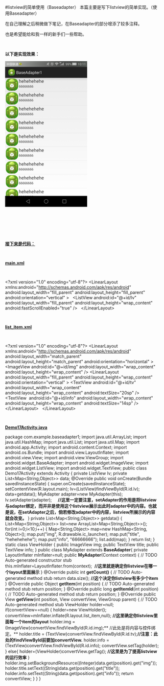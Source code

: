 #listview的简单使用（Baseadapter）
本篇主要是写下listview的简单实现。（使用Baseadapter）

在自己理解之后稍微做下笔记，在Baseadapter的部分增添了较多注释。

也是希望能给和我一样的新手们一些帮助。

 

**以下是实现效果：**

**<img alt="" class="has" height="476" src="https://raw.githubusercontent.com/Double2hao/xujiajia_blog/main/img/2920.png" width="268">**

 

 

 

**<u>接下来是代码：</u>**

 

**<u>main.xml</u>**

 

>  
 &lt;?xml version="1.0" encoding="utf-8"?&gt; &lt;LinearLayout xmlns:android="http://schemas.android.com/apk/res/android" android:layout_width="fill_parent" android:layout_height="fill_parent" android:orientation="vertical" &gt; 
   
 &lt;ListView android:id="@+id/lv" android:layout_width="fill_parent" android:layout_height="wrap_content" android:fastScrollEnabled="true" /&gt; 
   
 &lt;/LinearLayout&gt; 


 

**<u>list_item.xml</u>**

 

>  
 &lt;?xml version="1.0" encoding="utf-8"?&gt; &lt;LinearLayout xmlns:android="http://schemas.android.com/apk/res/android" android:layout_width="match_parent" android:layout_height="match_parent" android:orientation="horizontal" &gt; 
   
 &lt;ImageView android:id="@+id/img" android:layout_width="wrap_content" android:layout_height="wrap_content" /&gt; &lt;LinearLayout  android:layout_width="fill_parent" android:layout_height="wrap_content" android:orientation="vertical" &gt; &lt;TextView android:id="@+id/tv" android:layout_width="wrap_content" android:layout_height="wrap_content" android:textSize="20sp" /&gt; &lt;TextView  android:id="@+id/info" android:layout_width="wrap_content" android:layout_height="wrap_content" android:textSize="14sp" /&gt; &lt;/LinearLayout&gt; 
   
 &lt;/LinearLayout&gt; 
   


 

**<u>Demo17Activity.java</u>**

>  
 package com.example.baseadapter1; 
 import java.util.ArrayList; import java.util.HashMap; import java.util.List; import java.util.Map; 
 import android.app.Activity; import android.content.Context; import android.os.Bundle; import android.view.LayoutInflater; import android.view.View; import android.view.ViewGroup; import android.widget.BaseAdapter; import android.widget.ImageView; import android.widget.ListView; import android.widget.TextView; 
 public class Demo17Activity extends Activity {<!-- --> private ListView lv; private List&lt;Map&lt;String,Object&gt;&gt; data; @Override public void onCreate(Bundle savedInstanceState) {<!-- --> super.onCreate(savedInstanceState); setContentView(R.layout.main); lv=(ListView)findViewById(R.id.lv); data=getdata(); MyAdapter adapter=new MyAdapter(this); lv.setAdapter(adapter);     
 **//这里一定要注意，setAdapter的作用是将listview与adapter绑定，而并非是使用这个listview展示出此时adapter中的内容。也就是说，在<strong>setAdapter之后，倘若修改<strong>adapter中的内容，listview**</strong>所展示的内容就会改变。</strong> 
  } private List&lt;Map&lt;String,Object&gt;&gt; getdata() {<!-- --> List&lt;Map&lt;String,Object&gt;&gt; list=new ArrayList&lt;Map&lt;String,Object&gt;&gt;(); for(int i=0;i&lt;10;i++) {<!-- --> Map&lt;String,Object&gt; map=new HashMap&lt;String, Object&gt;(); map.put("img", R.drawable.ic_launcher); map.put("title", "hehehehehe"); map.put("info", "66666666"); list.add(map); } return list; } static class ViewHolder {<!-- --> public ImageView img; public TextView title; public TextView info; } public class MyAdapter extends **BaseAdapter**{<!-- --> private LayoutInflater mInflater=null; public **MyAdapter**(Context context) {<!-- --> // TODO Auto-generated constructor stub this.mInflater=LayoutInflater.from(context);  **//这里就是确定你listview在哪一个layout里面展示** } @Override public int **getCount()** {<!-- --> // TODO Auto-generated method stub return data.size(); **//这个决定你listview有多少个item** } @Override public Object **getItem**(int position) {<!-- --> // TODO Auto-generated method stub return position; } @Override public long **getItemId**(int position) {<!-- --> // TODO Auto-generated method stub return position; } @Override public View **getView**(int position, View convertView, ViewGroup parent) {<!-- --> // TODO Auto-generated method stub ViewHolder holder=null;  if(convertView==null) {<!-- --> holder=new ViewHolder(); convertView=mInflater.inflate(R.layout.list_item,null); **//这里确定你listview里面每一个item的layout** holder.img = (ImageView)convertView.findViewById(R.id.img);** //此处是将内容与控件绑定。** 
 holder.title = (TextView)convertView.findViewById(R.id.tv);**//注意：此处的findVIewById前要加convertView.** holder.info = (TextView)convertView.findViewById(R.id.info); convertView.setTag(holder); } else{<!-- --> holder=(ViewHolder)convertView.getTag(); **//这里是为了提高listview的运行效率** } holder.img.setBackgroundResource((Integer)data.get(position).get("img")); holder.title.setText((String)data.get(position).get("title")); holder.info.setText((String)data.get(position).get("info")); return convertView; } } } 
